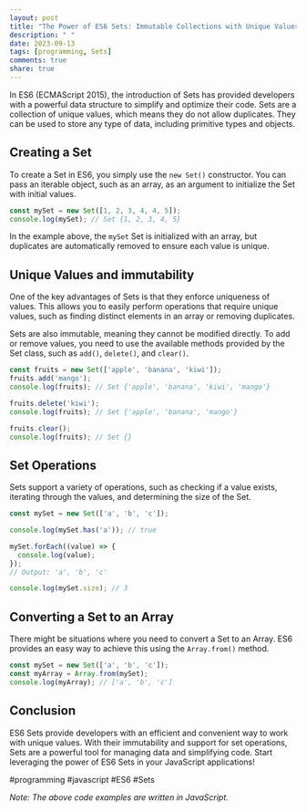 ```yaml
---
layout: post
title: "The Power of ES6 Sets: Immutable Collections with Unique Values"
description: " "
date: 2023-09-13
tags: [programming, Sets]
comments: true
share: true
---
```


In ES6 (ECMAScript 2015), the introduction of Sets has provided developers with a powerful data structure to simplify and optimize their code. Sets are a collection of unique values, which means they do not allow duplicates. They can be used to store any type of data, including primitive types and objects.

## Creating a Set

To create a Set in ES6, you simply use the `new Set()` constructor. You can pass an iterable object, such as an array, as an argument to initialize the Set with initial values.

```javascript
const mySet = new Set([1, 2, 3, 4, 4, 5]);
console.log(mySet); // Set {1, 2, 3, 4, 5}
```

In the example above, the `mySet` Set is initialized with an array, but duplicates are automatically removed to ensure each value is unique.

## Unique Values and immutability

One of the key advantages of Sets is that they enforce uniqueness of values. This allows you to easily perform operations that require unique values, such as finding distinct elements in an array or removing duplicates.

Sets are also immutable, meaning they cannot be modified directly. To add or remove values, you need to use the available methods provided by the Set class, such as `add()`, `delete()`, and `clear()`.

```javascript
const fruits = new Set(['apple', 'banana', 'kiwi']);
fruits.add('mango');
console.log(fruits); // Set {'apple', 'banana', 'kiwi', 'mango'}

fruits.delete('kiwi');
console.log(fruits); // Set {'apple', 'banana', 'mango'}

fruits.clear();
console.log(fruits); // Set {}
```

## Set Operations

Sets support a variety of operations, such as checking if a value exists, iterating through the values, and determining the size of the Set.

```javascript
const mySet = new Set(['a', 'b', 'c']);

console.log(mySet.has('a')); // true

mySet.forEach((value) => {
  console.log(value);
});
// Output: 'a', 'b', 'c'

console.log(mySet.size); // 3
```

## Converting a Set to an Array

There might be situations where you need to convert a Set to an Array. ES6 provides an easy way to achieve this using the `Array.from()` method.

```javascript
const mySet = new Set(['a', 'b', 'c']);
const myArray = Array.from(mySet);
console.log(myArray); // ['a', 'b', 'c']
```

## Conclusion

ES6 Sets provide developers with an efficient and convenient way to work with unique values. With their immutability and support for set operations, Sets are a powerful tool for managing data and simplifying code. Start leveraging the power of ES6 Sets in your JavaScript applications!

#programming #javascript #ES6 #Sets

*Note: The above code examples are written in JavaScript.*